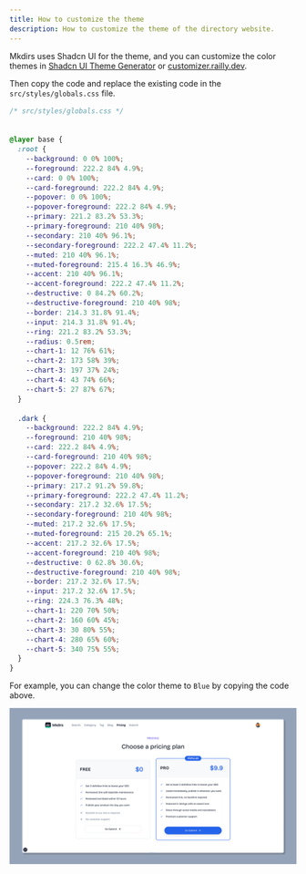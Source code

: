 ```yaml
---
title: How to customize the theme
description: How to customize the theme of the directory website.
---
```


Mkdirs uses Shadcn UI for the theme, and you can customize the color themes in [Shadcn UI Theme Generator](https://ui.shadcn.com/themes) or [customizer.railly.dev](https://customizer.railly.dev/).

Then copy the code and replace the existing code in the `src/styles/globals.css` file.

```css
/* src/styles/globals.css */


@layer base {
  :root {
    --background: 0 0% 100%;
    --foreground: 222.2 84% 4.9%;
    --card: 0 0% 100%;
    --card-foreground: 222.2 84% 4.9%;
    --popover: 0 0% 100%;
    --popover-foreground: 222.2 84% 4.9%;
    --primary: 221.2 83.2% 53.3%;
    --primary-foreground: 210 40% 98%;
    --secondary: 210 40% 96.1%;
    --secondary-foreground: 222.2 47.4% 11.2%;
    --muted: 210 40% 96.1%;
    --muted-foreground: 215.4 16.3% 46.9%;
    --accent: 210 40% 96.1%;
    --accent-foreground: 222.2 47.4% 11.2%;
    --destructive: 0 84.2% 60.2%;
    --destructive-foreground: 210 40% 98%;
    --border: 214.3 31.8% 91.4%;
    --input: 214.3 31.8% 91.4%;
    --ring: 221.2 83.2% 53.3%;
    --radius: 0.5rem;
    --chart-1: 12 76% 61%;
    --chart-2: 173 58% 39%;
    --chart-3: 197 37% 24%;
    --chart-4: 43 74% 66%;
    --chart-5: 27 87% 67%;
  }

  .dark {
    --background: 222.2 84% 4.9%;
    --foreground: 210 40% 98%;
    --card: 222.2 84% 4.9%;
    --card-foreground: 210 40% 98%;
    --popover: 222.2 84% 4.9%;
    --popover-foreground: 210 40% 98%;
    --primary: 217.2 91.2% 59.8%;
    --primary-foreground: 222.2 47.4% 11.2%;
    --secondary: 217.2 32.6% 17.5%;
    --secondary-foreground: 210 40% 98%;
    --muted: 217.2 32.6% 17.5%;
    --muted-foreground: 215 20.2% 65.1%;
    --accent: 217.2 32.6% 17.5%;
    --accent-foreground: 210 40% 98%;
    --destructive: 0 62.8% 30.6%;
    --destructive-foreground: 210 40% 98%;
    --border: 217.2 32.6% 17.5%;
    --input: 217.2 32.6% 17.5%;
    --ring: 224.3 76.3% 48%;
    --chart-1: 220 70% 50%;
    --chart-2: 160 60% 45%;
    --chart-3: 30 80% 55%;
    --chart-4: 280 65% 60%;
    --chart-5: 340 75% 55%;
  }
}
```

For example, you can change the color theme to `Blue` by copying the code above.

![Theme](../../../assets/images/guide-theme.png)
